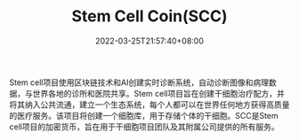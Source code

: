 ﻿---
weight: 
title: "Stem Cell Coin(SCC)"
description: "Stem cell使用区块链技术和AI创建实时诊断系统，自动诊断图像和病理数据，与世界各地的诊所和医院共享"
date: 2022-03-25T21:57:40+08:00
lastmod: 2022-03-25T16:45:40+08:00
draft: false
authors: ["Metabd"]
featuredImage: "stem-cell-coinscc.webp"
link: ""
tags: ["数字代币","Stem Cell Coin(SCC)"]
categories: ["navigation"]
navigation: ["数字代币"]
lightgallery: true
toc: true
pinned: false
recommend: false
recommend1: false
---
Stem cell项目使用区块链技术和AI创建实时诊断系统，自动诊断图像和病理数据，与世界各地的诊所和医院共享。Stem cell项目旨在创建干细胞治疗配方，并将其纳入公共流通，建立一个生态系统，每个人都可以在世界任何地方获得高质量的医疗服务。该项目将创建一个细胞库，用于存储个体的干细胞。SCC是Stem cell项目的加密货币，旨在用于干细胞项目团队及其附属公司提供的所有服务。
